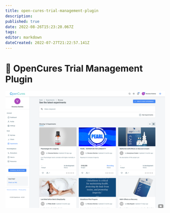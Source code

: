 ```yaml
---
title: open-cures-trial-management-plugin
description: 
published: true
date: 2022-08-26T15:23:20.067Z
tags: 
editor: markdown
dateCreated: 2022-07-27T21:22:57.141Z
---
```


# 💉 OpenCures Trial Management Plugin

![](/assets/open-cures-app-experiments.png)
